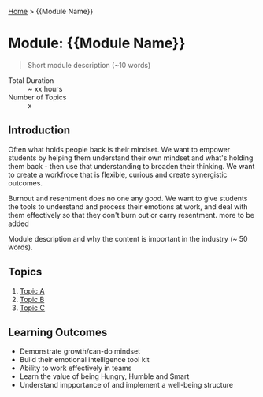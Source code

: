 [Home](../README.md) > {{Module Name}}

# Module: {{Module Name}}

> Short module description (~10 words)

<dl>
<dt>Total Duration</dt>
<dd>~ xx hours</dd>
<dt>Number of Topics</dt>
<dd>x</dd>
</dl>

## Introduction

Often what holds people back is their mindset. We want to empower students by helping them understand their own mindset and what's holding them back - then use that understanding to broaden their thinking. We want to create a workfroce that is flexible, curious and create synergistic outcomes.

Burnout and resentment does no one any good. We want to give students the tools to understand and process their emotions at work, and deal with them effectively so that they don't burn out or carry resentment. more to be added

Module description and why the content is important in the industry (~ 50 words).

## Topics

1. [Topic A](./01-topic-a.md)
2. [Topic B](./01-topic-a.md)
3. [Topic C](./01-topic-a.md)

## Learning Outcomes

- Demonstrate growth/can-do mindset
- Build their emotional intelligence tool kit
- Ability to work effectively in teams
- Learn the value of being Hungry, Humble and Smart
- Understand impportance of and implement a well-being structure
